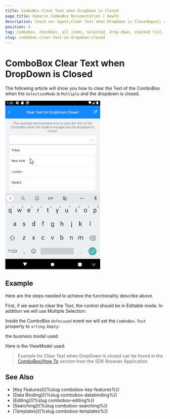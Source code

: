 ```yaml
---
title: ComboBox Clear Text when DropDown is Closed
page_title: Xamarin ComboBox Documentation | HowTo
description: Check our &quot;Clear Text when DropDown is Closed&quot; documentation article for Telerik ComboBox for Xamarin control.
position: 3
tag: combobox, checkbox, all items, selected, drop down, checked list, combobox with checked list
slug: combobox-clear-text-on-dropdown-closed
---
```


# ComboBox Clear Text when DropDown is Closed

The following article will show you how to clear the Text of the ComboBox when the `SelectionMode` is `Multiple` and the dropdown is closed.

![ComboBox Clear Text when DropDown is Closed](../images/combobox-howto-clear-text-dropdown-closed-video.gif "ComboBox Clear Text when DropDown is Closed")

## Example

Here are the steps needed to achieve the functionality describe above.

First, if we want to clear the Text, the control should be in Editable mode. In addition we will use Multiple Selection: 

<snippet id='combobox-howto-cleartext-dropdown-closed'/>

Inside the ComboBox `Unfocused` event we will set the `ComboBox.Text` prioperty to `srting.Empty`:

<snippet id='combobox-cleartext-dropdown-closed-unfocused'/>

the business model used: 

<snippet id='combobox-city-businessmodel'/>

Here is the ViewModel used:

<snippet id='combobox-cleartext-dropdown-closed-viewmodel'/> 

> Example for Clear Text when DropDown is closed can be found in the [ComboBox/How To](https://github.com/telerik/xamarin-forms-sdk/tree/master/XamarinSDK/SDKBrowser/SDKBrowser/Examples/ComboBox/HowTo/ClearTextOnDropDownExample) section from the SDK Browser Application.

## See Also

- [Key Features]({%slug combobox-key-features%})
- [Data Binding]({%slug combobox-databinding%})
- [Editing]({%slug combobox-editing%})
- [Searching]({%slug combobox-searching%})
- [Templates]({%slug combobox-templates%})
